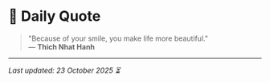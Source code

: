# 📜 Daily Quote

> "Because of your smile, you make life more beautiful."  
> — **Thich Nhat Hanh**

---

_Last updated: 23 October 2025 ⏳_
